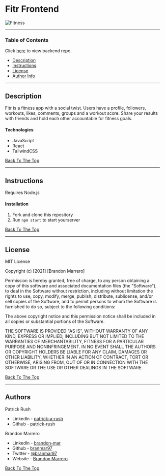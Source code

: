# Fitr Frontend

![Fitness](https://images.unsplash.com/photo-1594882645126-14020914d58d?ixid=MnwxMjA3fDB8MHxwaG90by1wYWdlfHx8fGVufDB8fHx8&ixlib=rb-1.2.1&auto=format&fit=crop&w=1363&q=80)

---

### Table of Contents

Click [here](https://github.com/patrick-rush/fitr-backend) to view backend repo.

- [Description](#description)
- [Instructions](#instructions)
- [License](#license)
- [Author Info](#author-info)

---

## Description

Fitr is a fitness app with a social twist. Users have a profile, followers, workouts, likes, comments, groups and a workout score. Share your results with friends and hold each other accountable for fitness goals. 

#### Technologies

- JavaScript
- React
- TailwindCSS

[Back To The Top](#fitr-backend)

---

## Instructions
Requires Node.js

#### Installation

1. Fork and clone this repository
2. Run `npm start` to start yourserver

[Back To The Top](#fitr-backend)

---

## License

MIT License

Copyright (c) [2021] [Brandon Marrero]

Permission is hereby granted, free of charge, to any person obtaining a copy
of this software and associated documentation files (the "Software"), to deal
in the Software without restriction, including without limitation the rights
to use, copy, modify, merge, publish, distribute, sublicense, and/or sell
copies of the Software, and to permit persons to whom the Software is
furnished to do so, subject to the following conditions:

The above copyright notice and this permission notice shall be included in all
copies or substantial portions of the Software.

THE SOFTWARE IS PROVIDED "AS IS", WITHOUT WARRANTY OF ANY KIND, EXPRESS OR
IMPLIED, INCLUDING BUT NOT LIMITED TO THE WARRANTIES OF MERCHANTABILITY,
FITNESS FOR A PARTICULAR PURPOSE AND NONINFRINGEMENT. IN NO EVENT SHALL THE
AUTHORS OR COPYRIGHT HOLDERS BE LIABLE FOR ANY CLAIM, DAMAGES OR OTHER
LIABILITY, WHETHER IN AN ACTION OF CONTRACT, TORT OR OTHERWISE, ARISING FROM,
OUT OF OR IN CONNECTION WITH THE SOFTWARE OR THE USE OR OTHER DEALINGS IN THE
SOFTWARE.

[Back To The Top](#fitr-backend)

---

## Authors 

Patrick Rush
- LinkedIn - [patrick-a-rush](https://www.linkedin.com/in/patrick-a-rush/)
- Github - [patrick-rush](https://github.com/patrick-rush)

Brandon Marrero
- LinkedIn - [brandon-mar](https://www.linkedin.com/in/brandon-mar/)
- Github - [branmar97](https://github.com/branmar97)
- Twitter - [@branmar97](https://twitter.com/branmar97)
- Website - [Brandon Marrero](https://brandonmarrero.com)

[Back To The Top](#fitr-backend)
